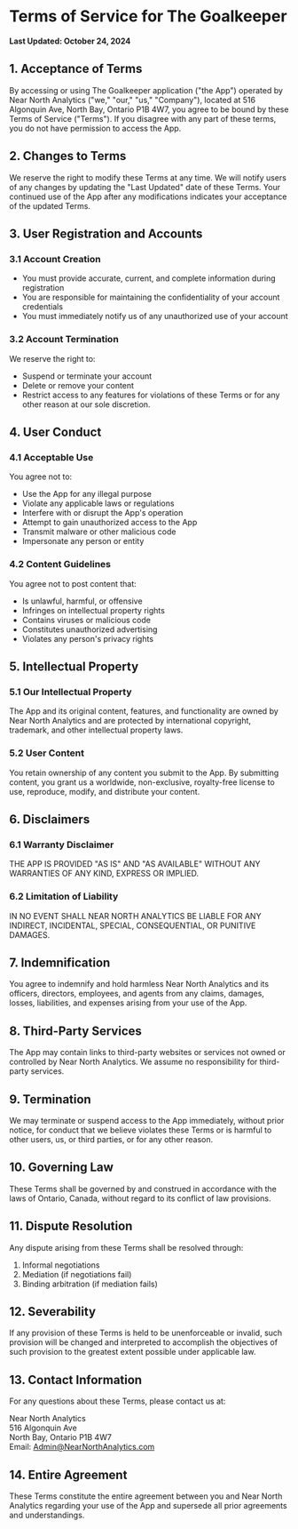 # Terms of Service for The Goalkeeper

**Last Updated: October 24, 2024**

## 1. Acceptance of Terms

By accessing or using The Goalkeeper application ("the App") operated by Near North Analytics ("we," "our," "us," "Company"), located at 516 Algonquin Ave, North Bay, Ontario P1B 4W7, you agree to be bound by these Terms of Service ("Terms"). If you disagree with any part of these terms, you do not have permission to access the App.

## 2. Changes to Terms

We reserve the right to modify these Terms at any time. We will notify users of any changes by updating the "Last Updated" date of these Terms. Your continued use of the App after any modifications indicates your acceptance of the updated Terms.

## 3. User Registration and Accounts

### 3.1 Account Creation
- You must provide accurate, current, and complete information during registration
- You are responsible for maintaining the confidentiality of your account credentials
- You must immediately notify us of any unauthorized use of your account

### 3.2 Account Termination
We reserve the right to:
- Suspend or terminate your account
- Delete or remove your content
- Restrict access to any features
for violations of these Terms or for any other reason at our sole discretion.

## 4. User Conduct

### 4.1 Acceptable Use
You agree not to:
- Use the App for any illegal purpose
- Violate any applicable laws or regulations
- Interfere with or disrupt the App's operation
- Attempt to gain unauthorized access to the App
- Transmit malware or other malicious code
- Impersonate any person or entity

### 4.2 Content Guidelines
You agree not to post content that:
- Is unlawful, harmful, or offensive
- Infringes on intellectual property rights
- Contains viruses or malicious code
- Constitutes unauthorized advertising
- Violates any person's privacy rights

## 5. Intellectual Property

### 5.1 Our Intellectual Property
The App and its original content, features, and functionality are owned by Near North Analytics and are protected by international copyright, trademark, and other intellectual property laws.

### 5.2 User Content
You retain ownership of any content you submit to the App. By submitting content, you grant us a worldwide, non-exclusive, royalty-free license to use, reproduce, modify, and distribute your content.

## 6. Disclaimers

### 6.1 Warranty Disclaimer
THE APP IS PROVIDED "AS IS" AND "AS AVAILABLE" WITHOUT ANY WARRANTIES OF ANY KIND, EXPRESS OR IMPLIED.

### 6.2 Limitation of Liability
IN NO EVENT SHALL NEAR NORTH ANALYTICS BE LIABLE FOR ANY INDIRECT, INCIDENTAL, SPECIAL, CONSEQUENTIAL, OR PUNITIVE DAMAGES.

## 7. Indemnification

You agree to indemnify and hold harmless Near North Analytics and its officers, directors, employees, and agents from any claims, damages, losses, liabilities, and expenses arising from your use of the App.

## 8. Third-Party Services

The App may contain links to third-party websites or services not owned or controlled by Near North Analytics. We assume no responsibility for third-party services.

## 9. Termination

We may terminate or suspend access to the App immediately, without prior notice, for conduct that we believe violates these Terms or is harmful to other users, us, or third parties, or for any other reason.

## 10. Governing Law

These Terms shall be governed by and construed in accordance with the laws of Ontario, Canada, without regard to its conflict of law provisions.

## 11. Dispute Resolution

Any dispute arising from these Terms shall be resolved through:
1. Informal negotiations
2. Mediation (if negotiations fail)
3. Binding arbitration (if mediation fails)

## 12. Severability

If any provision of these Terms is held to be unenforceable or invalid, such provision will be changed and interpreted to accomplish the objectives of such provision to the greatest extent possible under applicable law.

## 13. Contact Information

For any questions about these Terms, please contact us at:

Near North Analytics  
516 Algonquin Ave  
North Bay, Ontario P1B 4W7  
Email: Admin@NearNorthAnalytics.com

## 14. Entire Agreement

These Terms constitute the entire agreement between you and Near North Analytics regarding your use of the App and supersede all prior agreements and understandings.
